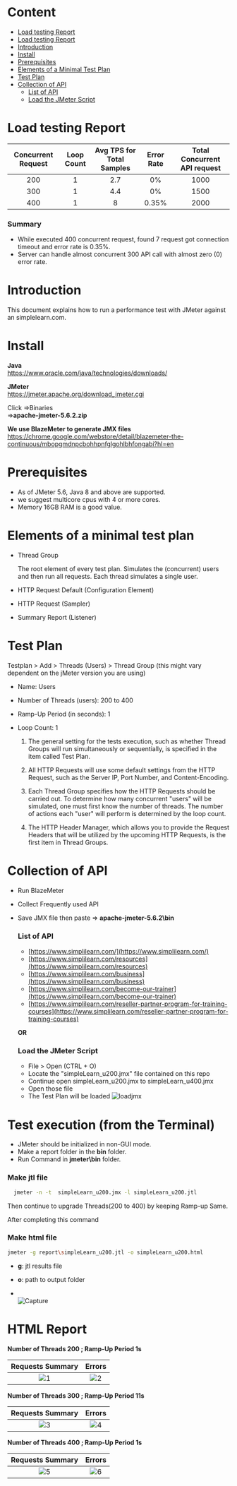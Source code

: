 # Content

- [Load testing Report](https://github.com/imranhasanraaz/jmeter-perfomance-testing#load-testing-report)
- [Load testing Report](https://github.com/imranhasanraaz/jmeter-perfomance-testing#Summary)
- [Introduction](https://github.com/imranhasanraaz/jmeter-perfomance-testing#introduction)  
- [Install](https://github.com/imranhasanraaz/jmeter-perfomance-testingstall)      
- [Prerequisites](https://github.com/imranhasanraaz/jmeter-perfomance-testing#prerequisites)
- [Elements of a Minimal Test Plan](https://github.com/imranhasanraaz/jmeter-perfomance-testing#Elements-of-a-minimal-test-plan)    
- [Test Plan](https://github.com/imranhasanraaz/jmeter-perfomance-testing#test-plan)
- [Collection of API](https://github.com/imranhasanraaz/jmeter-perfomance-testing#collection-of-api)   
    - [List of API](https://github.com/imranhasanraaz/jmeter-perfomance-testing#list-of-api) 
    - [Load the JMeter Script](https://github.com/imranhasanraaz/jmeter-perfomance-testing#load-the-jmeter-script) 

# Load testing Report

| Concurrent Request  | Loop Count | Avg TPS for Total Samples  | Error Rate | Total Concurrent API request |
|               :---: |      :---: |                      :---: |                        :---: |      :---: |
| 200  | 1  | 2.7  | 0%      | 1000   |
| 300  | 1  |  4.4     | 0%      | 1500   |
| 400  | 1  |  8    | 0.35%   | 2000   |


### Summary
- While executed 400 concurrent request, found  7 request got connection timeout and error rate is 0.35%.
- Server can handle almost concurrent 300 API call with almost zero (0) error rate.


# Introduction

This document explains how to run a performance test with JMeter against an simplelearn.com.

# Install

**Java**  
https://www.oracle.com/java/technologies/downloads/

**JMeter**  
https://jmeter.apache.org/download_jmeter.cgi  

Click =>Binaries    
=>**apache-jmeter-5.6.2.zip**

**We use BlazeMeter to generate JMX files**    
https://chrome.google.com/webstore/detail/blazemeter-the-continuous/mbopgmdnpcbohhpnfglgohlbhfongabi?hl=en

# Prerequisites
- As of JMeter 5.6, Java 8 and above are supported.
- we suggest  multicore cpus with 4 or more cores.
- Memory 16GB RAM is a good value.


# Elements of a minimal test plan
- Thread Group

    The root element of every test plan. Simulates the (concurrent) users and then run all requests. Each thread simulates a single user.

- HTTP Request Default (Configuration Element)

- HTTP Request (Sampler)

- Summary Report (Listener)

# Test Plan

Testplan > Add > Threads (Users) > Thread Group (this might vary dependent on the jMeter version you are using)

- Name: Users
- Number of Threads (users): 200 to 400
- Ramp-Up Period (in seconds): 1
- Loop Count: 1

  1) The general setting for the tests execution, such as whether Thread Groups will run simultaneously or sequentially, is specified in the item called Test Plan.

  2) All HTTP Requests will use some default settings from the HTTP Request, such as the Server IP, Port Number, and Content-Encoding.

  3) Each Thread Group specifies how the HTTP Requests should be carried out. To determine how many concurrent "users" will be simulated, one must first know the number of threads. The number of actions each "user" will perform is determined by the loop count.

  4) The HTTP Header Manager, which allows you to provide the Request Headers that will be utilized by the upcoming HTTP Requests, is the first item in Thread Groups.

# Collection of API

- Run BlazeMeter  
- Collect Frequently used API  
- Save JMX file then paste => **apache-jmeter-5.6.2\bin**

    ### List of API 

    - [https://www.simplilearn.com/](https://www.simplilearn.com/)
    - [https://www.simplilearn.com/resources](https://www.simplilearn.com/resources)
    - [https://www.simplilearn.com/business](https://www.simplilearn.com/business)
    - [https://www.simplilearn.com/become-our-trainer](https://www.simplilearn.com/become-our-trainer)
    - [https://www.simplilearn.com/reseller-partner-program-for-training-courses](https://www.simplilearn.com/reseller-partner-program-for-training-courses)

   **OR**
    
  ### Load the JMeter Script 
   - File > Open (CTRL + O)
   - Locate the "simpleLearn_u200.jmx" file contained on this repo
   - Continue open simpleLearn_u200.jmx to simpleLearn_u400.jmx
   - Open those file
   - The Test Plan will be loaded
![loadjmx](https://github.com/imranhasanraaz/jmeter-perfomance-testing/assets/110620143/8cc4198b-ab6e-4231-bd38-693ff3a99da7)


# Test execution (from the Terminal)
 
- JMeter should be initialized in non-GUI mode.
- Make a report folder in the **bin** folder.  
- Run Command in __jmeter\bin__ folder.

 ### Make jtl file

```bash
  jmeter -n -t  simpleLearn_u200.jmx -l simpleLearn_u200.jtl
```      
  Then continue to upgrade Threads(200 to 400) by keeping Ramp-up Same.   

After completing this command  
   ### Make html file   
  
  ```bash
  jmeter -g report\simpleLearn_u200.jtl -o simpleLearn_u200.html
```
  - **g**: jtl results file

  - **o**: path to output folder
  - \
    ![Capture](https://github.com/imranhasanraaz/jmeter-perfomance-testing/assets/110620143/eedfa7ad-4c4b-4bf2-9849-c2e2be8d3d0c)  

# HTML Report

**Number of Threads 200 ; Ramp-Up Period 1s**

Requests Summary             |  Errors
:-------------------------:|:-------------------------:
![1](https://github.com/imranhasanraaz/jmeter-perfomance-testing/assets/110620143/920735d6-5aa3-44d9-bb70-5740c1e942f7)  |  ![2](https://github.com/imranhasanraaz/jmeter-perfomance-testing/assets/110620143/38ffa17b-1912-4d18-a32b-719b9b705e3a)

**Number of Threads 300 ; Ramp-Up Period 11s**
   
Requests Summary             |  Errors
:-------------------------:|:-------------------------:
![3](https://github.com/imranhasanraaz/jmeter-perfomance-testing/assets/110620143/d1bf207c-3927-48d4-a9c4-449b4689047c) |  ![4](https://github.com/imranhasanraaz/jmeter-perfomance-testing/assets/110620143/05daa31b-aece-4474-9ea9-b79c9a63bf63)

**Number of Threads 400 ; Ramp-Up Period 1s**
   
Requests Summary             |  Errors
:-------------------------:|:-------------------------:
![5](https://github.com/imranhasanraaz/jmeter-perfomance-testing/assets/110620143/bb07a2f1-677a-4bea-b551-262769e23620)  |  ![6](https://github.com/imranhasanraaz/jmeter-perfomance-testing/assets/110620143/d8ff121d-8b61-4f34-91ca-9d16d7aae12d)
